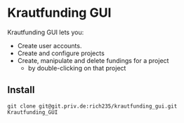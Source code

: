 Krautfunding GUI
================
Krautfunding GUI lets you:
 * Create user accounts.
 * Create and configure projects
 * Create, manipulate and delete fundings for a project
   * by double-clicking on that project


## Install
```git clone git@git.priv.de:rich235/krautfunding_gui.git Krautfunding_GUI```

